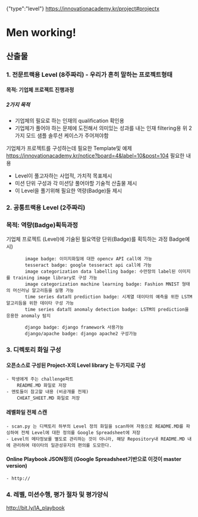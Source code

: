 {"type":"level"}
https://innovationacademy.kr/project#projectx 
# Men working!

## 산출물
### 1. 전문트랙용 Level (8주짜리) - 우리가 흔히 말하는 프로젝트형태
#### 목적: 기업체 프로젝트 진행과정 
##### 2가지 목적
   - 기업체의 필요로 하는 인재의 qualification 확인용
   - 기업체가 풀어야 하는 문제에 도전해서 의미있는 성과를 내는 인재 filtering용
   위 2가지 모드 샘플 솔루션 케이스가 주어져야함
  
   기업체가 프로젝트를 구성하는데 필요한 Template및 예제  
       https://innovationacademy.kr/notice?board=4&label=10&post=104 
   필요한 내용
   - Level이 풀고자하는 사업적, 가치적 목표제시
   - 미션 단위 구성과 각 미션당 풀어야할 기술적 산출물 제시
   - 이 Level을 풀기위해 필요한 역량(Badge)들 제시
   
### 2. 공통트랙용 Level (2주짜리)
### 목적: 역량(Badge)획득과정 
   기업체 프로젝트 (Level)에 기술된 필요역량 단위(Badge)를 획득하는 과정 
   Badge예시)
````
       image badge: 이미지화일에 대한 opencv API call에 가능
       tesseract badge: google tesseract api call에 가능
       image categorization data labelling badge: 수만장의 label된 이미지를 training image library로 구성 가능
       image categorization machine learning badge: Fashion MNIST 형태의 머신러닝 알고리듬을 실행 가능
       time series data의 prediction badge: 시계열 데이타의 예측을 위한 LSTM 알고리듬을 위한 데이타 구성 가능
       time series data의 anomaly detection badge: LSTM의 prediction을 응용한 anomaly 탐지
       
       django badge: django framework 사용가능
       django/apache badge: django apache2 구성가능
````       

### 3. 디렉토리 화일 구성
#### 오픈소스로 구성된 Project-X의 Level library 는 두가지로 구성
    - 학생에게 주는 challenge파트
        README.MD 화일로 저장
    - 멘토들이 참고할 내용 (비공개를 전제)
        CHEAT_SHEET.MD 화일로 저장

#### 레벨화일 전체 스캔
    - scan.py 는 디렉토리 하부의 Level 정의 화일을 scan하여 자동으로 README.MD를 파싱하여 전체 Level에 대한 정의를 Google Spreadsheet에 저장
    - Level의 메타정보를 별도로 관리하는 것이 아니라, 해당 Repository내 README.MD 내에 관리하여 데이타의 일관성유지의 편의를 도모한다.

#### Online Playbook JSON정의 (Google Spreadsheet기반으로 이것이 master version)
    - http://
### 4. 레벨, 미션수행, 평가 절차 및 평가양식

http://bit.ly/IA_playbook
